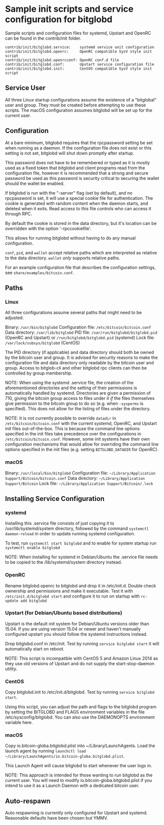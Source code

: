 Sample init scripts and service configuration for bitglobd
==========================================================

Sample scripts and configuration files for systemd, Upstart and OpenRC
can be found in the contrib/init folder.

    contrib/init/bitglobd.service:    systemd service unit configuration
    contrib/init/bitglobd.openrc:     OpenRC compatible SysV style init script
    contrib/init/bitglobd.openrcconf: OpenRC conf.d file
    contrib/init/bitglobd.conf:       Upstart service configuration file
    contrib/init/bitglobd.init:       CentOS compatible SysV style init script

Service User
---------------------------------

All three Linux startup configurations assume the existence of a "bitglobal" user
and group.  They must be created before attempting to use these scripts.
The macOS configuration assumes bitglobd will be set up for the current user.

Configuration
---------------------------------

At a bare minimum, bitglobd requires that the rpcpassword setting be set
when running as a daemon.  If the configuration file does not exist or this
setting is not set, bitglobd will shut down promptly after startup.

This password does not have to be remembered or typed as it is mostly used
as a fixed token that bitglobd and client programs read from the configuration
file, however it is recommended that a strong and secure password be used
as this password is security critical to securing the wallet should the
wallet be enabled.

If bitglobd is run with the "-server" flag (set by default), and no rpcpassword is set,
it will use a special cookie file for authentication. The cookie is generated with random
content when the daemon starts, and deleted when it exits. Read access to this file
controls who can access it through RPC.

By default the cookie is stored in the data directory, but it's location can be overridden
with the option '-rpccookiefile'.

This allows for running bitglobd without having to do any manual configuration.

`conf`, `pid`, and `wallet` accept relative paths which are interpreted as
relative to the data directory. `wallet` *only* supports relative paths.

For an example configuration file that describes the configuration settings,
see `share/examples/bitcoin.conf`.

Paths
---------------------------------

### Linux

All three configurations assume several paths that might need to be adjusted.

Binary:              `/usr/bin/bitglobd`
Configuration file:  `/etc/bitcoin/bitcoin.conf`
Data directory:      `/var/lib/bitglobd`
PID file:            `/var/run/bitglobd/bitglobd.pid` (OpenRC and Upstart) or `/run/bitglobd/bitglobd.pid` (systemd)
Lock file:           `/var/lock/subsys/bitglobd` (CentOS)

The PID directory (if applicable) and data directory should both be owned by the
bitcoin user and group. It is advised for security reasons to make the
configuration file and data directory only readable by the bitcoin user and
group. Access to bitglob-cli and other bitglobd rpc clients can then be
controlled by group membership.

NOTE: When using the systemd .service file, the creation of the aforementioned
directories and the setting of their permissions is automatically handled by
systemd. Directories are given a permission of 710, giving the bitcoin group
access to files under it _if_ the files themselves give permission to the
bitcoin group to do so (e.g. when `-sysperms` is specified). This does not allow
for the listing of files under the directory.

NOTE: It is not currently possible to override `datadir` in
`/etc/bitcoin/bitcoin.conf` with the current systemd, OpenRC, and Upstart init
files out-of-the-box. This is because the command line options specified in the
init files take precedence over the configurations in
`/etc/bitcoin/bitcoin.conf`. However, some init systems have their own
configuration mechanisms that would allow for overriding the command line
options specified in the init files (e.g. setting `BITGLOBD_DATADIR` for
OpenRC).

### macOS

Binary:              `/usr/local/bin/bitglobd`
Configuration file:  `~/Library/Application Support/Bitcoin/bitcoin.conf`
Data directory:      `~/Library/Application Support/Bitcoin`
Lock file:           `~/Library/Application Support/Bitcoin/.lock`

Installing Service Configuration
-----------------------------------

### systemd

Installing this .service file consists of just copying it to
/usr/lib/systemd/system directory, followed by the command
`systemctl daemon-reload` in order to update running systemd configuration.

To test, run `systemctl start bitglobd` and to enable for system startup run
`systemctl enable bitglobd`

NOTE: When installing for systemd in Debian/Ubuntu the .service file needs to be copied to the /lib/systemd/system directory instead.

### OpenRC

Rename bitglobd.openrc to bitglobd and drop it in /etc/init.d.  Double
check ownership and permissions and make it executable.  Test it with
`/etc/init.d/bitglobd start` and configure it to run on startup with
`rc-update add bitglobd`

### Upstart (for Debian/Ubuntu based distributions)

Upstart is the default init system for Debian/Ubuntu versions older than 15.04. If you are using version 15.04 or newer and haven't manually configured upstart you should follow the systemd instructions instead.

Drop bitglobd.conf in /etc/init.  Test by running `service bitglobd start`
it will automatically start on reboot.

NOTE: This script is incompatible with CentOS 5 and Amazon Linux 2014 as they
use old versions of Upstart and do not supply the start-stop-daemon utility.

### CentOS

Copy bitglobd.init to /etc/init.d/bitglobd. Test by running `service bitglobd start`.

Using this script, you can adjust the path and flags to the bitglobd program by
setting the BITGLOBD and FLAGS environment variables in the file
/etc/sysconfig/bitglobd. You can also use the DAEMONOPTS environment variable here.

### macOS

Copy io.bitcoin-globa.bitglobd.plist into ~/Library/LaunchAgents. Load the launch agent by
running `launchctl load ~/Library/LaunchAgents/io.bitcoin-globa.bitglobd.plist`.

This Launch Agent will cause bitglobd to start whenever the user logs in.

NOTE: This approach is intended for those wanting to run bitglobd as the current user.
You will need to modify io.bitcoin-globa.bitglobd.plist if you intend to use it as a
Launch Daemon with a dedicated bitcoin user.

Auto-respawn
-----------------------------------

Auto respawning is currently only configured for Upstart and systemd.
Reasonable defaults have been chosen but YMMV.
